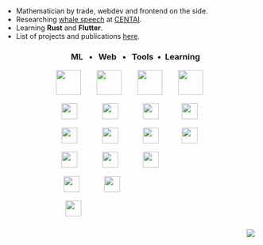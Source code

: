 
<h2 align="center">
</h2>

<ul>
<li>Mathematician by trade, webdev and frontend on the side.</li>
<li>Researching <a href="https://www.projectceti.org/">whale speech</a> at <a href="https://centai.eu/home">CENTAI</a>.</li>
<li>Learning <strong>Rust</strong> and <strong>Flutter</strong>.
<li>List of projects and publications <a href="https://Antonio-Leitao.github.io">here</a>.</li>
</ul>


<!--
<p align="center"><img align="center" src="https://github-readme-stats.vercel.app/api/top-langs?username=antonio-leitao&show_icons=true&locale=en&layout=compact" alt="antonio-leitao" /></p>
-->

<h3 align = "center">
  <p>&nbsp;&nbsp;&emsp;ML&nbsp;&nbsp; • &nbsp;&nbsp;Web&nbsp;&nbsp; • &nbsp;&nbsp;Tools&nbsp; • &nbsp;Learning
</p>
</h3>

<p align="center">
  <img height="50" width="50" src="https://cdn.simpleicons.org/python" />&emsp;&emsp;
  <img height="50" width="50" src="https://cdn.simpleicons.org/javascript" />&emsp;&emsp;
  <img height="50" width="50" src="https://cdn.simpleicons.org/git" />&emsp;&emsp;
  <img height="50" width="50" src="https://cdn.simpleicons.org/rust" />
</p>


<p align="center">
  <img height="32" width="32" src="https://cdn.simpleicons.org/tensorflow/gray" /> &emsp;&emsp;&emsp;
  <img height="32" width="32" src="https://cdn.simpleicons.org/svelte/gray" /> &emsp;&emsp;&emsp;
  <img height="32" width="32" src="https://cdn.simpleicons.org/github/gray" />&emsp;&emsp;&emsp;
  <img height="32" width="32" src="https://cdn.simpleicons.org/firebase/gray" />
</p>

<p align="center">
  <img height="32" width="32" src="https://cdn.simpleicons.org/numpy/gray" /> &emsp;&emsp;&emsp;
  <img height="32" width="32" src="https://cdn.simpleicons.org/html5/gray" /> &emsp;&emsp;&emsp;
  <img height="32" width="32" src="https://cdn.simpleicons.org/gnubash/gray" />&emsp;&emsp;&emsp;
  <img height="32" width="32" src="https://cdn.simpleicons.org/flutter/gray" />
</p>

<p align="center">
  <img height="32" width="32" src="https://cdn.simpleicons.org/scipy/gray" /> &emsp;&emsp;&emsp;
  <img height="32" width="32" src="https://cdn.simpleicons.org/css3/gray" /> &emsp;&emsp;&emsp;
  <img height="32" width="32" src="https://cdn.simpleicons.org/visualstudiocode/gray" />
  &emsp;&emsp;&emsp;
  &emsp;&emsp;
</p>
<p align="center">
  <img height="32" width="32" src="https://cdn.simpleicons.org/pandas/gray" /> &emsp;&emsp;&emsp;
  <img height="32" width="32" src="https://cdn.simpleicons.org/vite/gray" /> &emsp;&emsp;&emsp;
  &emsp;&emsp;&emsp;&emsp;
  &emsp;&emsp;&emsp;
</p>
<p align="center">
  <img height="32" width="32" src="https://cdn.simpleicons.org/scikitlearn/gray" /> &emsp;&emsp;&emsp;
  &emsp;&emsp;&emsp;&emsp;
  &emsp;&emsp;&emsp;&emsp;
  &emsp;&emsp;&emsp;&emsp;
</p>


<h3 align="right">
  
![](https://komarev.com/ghpvc/?username=Antonio-Leitao&style=flat)
  
</h3>





